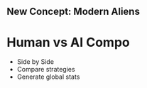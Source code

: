 ## New Concept: Modern Aliens
# Human vs AI Compo

+ Side by Side
+ Compare strategies
+ Generate global stats



